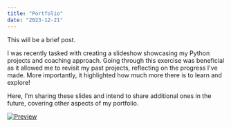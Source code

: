 ```yaml
---
title: "Portfolio"
date: "2023-12-21"
---
```


This will be a brief post.

I was recently tasked with creating a slideshow showcasing my Python projects
and coaching approach. Going through this exercise was beneficial as it allowed
me to revisit my past projects, reflecting on the progress I've made. More
importantly, it highlighted how much more there is to learn and explore!

Here, I'm sharing these slides and intend to share
additional ones in the future, covering other aspects of my portfolio.

[![Preview](/images/portfolio_python_preview.png)](/portfolio_python.pdf)
